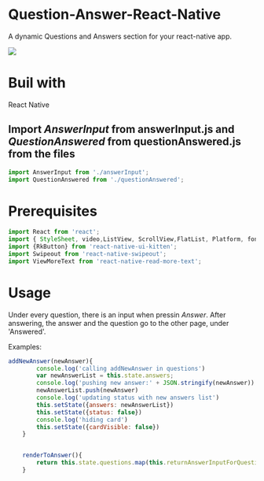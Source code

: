 # Question-Answer-React-Native
A dynamic Questions and Answers section for your react-native app. 


![](QAscreen.GIF)

# Buil with 
React Native

## Import *AnswerInput* from answerInput.js and *QuestionAnswered* from questionAnswered.js from the files 

```javascript
import AnswerInput from './answerInput';
import QuestionAnswered from './questionAnswered';
```
# Prerequisites
```javascript 
import React from 'react';
import { StyleSheet, video,ListView, ScrollView,FlatList, Platform, fontWeight, Image, backgroundColor, Text, fontFamily, fontSize, View, Button, TouchableHighlight, TextInput, TouchableOpacity, Alert,} from 'react-native';
import {RkButton} from 'react-native-ui-kitten';
import Swipeout from 'react-native-swipeout';
import ViewMoreText from 'react-native-read-more-text';
```

# Usage
Under every question, there is an input when pressin *Answer*. After answering, the answer and the question go to the other page, under 'Answered'. 

Examples:
```javascript
addNewAnswer(newAnswer){
        console.log('calling addNewAnswer in questions')
        var newAnswerList = this.state.answers;
        console.log('pushing new answer:' + JSON.stringify(newAnswer))
        newAnswerList.push(newAnswer)
        console.log('updating status with new answers list')
        this.setState({answers: newAnswerList})
        this.setState({status: false})
        console.log('hiding card')
        this.setState({cardVisible: false})
    }


    renderToAnswer(){
        return this.state.questions.map(this.returnAnswerInputForQuestion.bind(this))
    }

```
